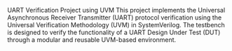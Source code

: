 UART Verification Project using UVM
This project implements the Universal Asynchronous Receiver Transmitter (UART) protocol verification using the Universal Verification Methodology (UVM) in SystemVerilog. The testbench is designed to verify the functionality of a UART Design Under Test (DUT) through a modular and reusable UVM-based environment.
